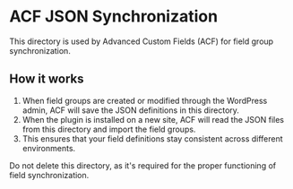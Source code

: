 # ACF JSON Synchronization

This directory is used by Advanced Custom Fields (ACF) for field group synchronization.

## How it works

1. When field groups are created or modified through the WordPress admin, ACF will save the JSON definitions in this directory.
2. When the plugin is installed on a new site, ACF will read the JSON files from this directory and import the field groups.
3. This ensures that your field definitions stay consistent across different environments.

Do not delete this directory, as it's required for the proper functioning of field synchronization.